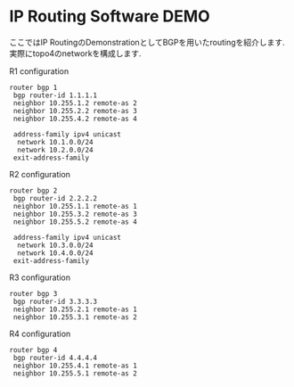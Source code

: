 # IP Routing Software DEMO

ここではIP RoutingのDemonstrationとしてBGPを用いたroutingを紹介します.
実際にtopo4のnetworkを構成します.

R1 configuration
```
router bgp 1
 bgp router-id 1.1.1.1
 neighbor 10.255.1.2 remote-as 2
 neighbor 10.255.2.2 remote-as 3
 neighbor 10.255.4.2 remote-as 4

 address-family ipv4 unicast
  network 10.1.0.0/24
  network 10.2.0.0/24
 exit-address-family
```

R2 configuration
```
router bgp 2
 bgp router-id 2.2.2.2
 neighbor 10.255.1.1 remote-as 1
 neighbor 10.255.3.2 remote-as 3
 neighbor 10.255.5.2 remote-as 4

 address-family ipv4 unicast
  network 10.3.0.0/24
  network 10.4.0.0/24
 exit-address-family
```

R3 configuration
```
router bgp 3
 bgp router-id 3.3.3.3
 neighbor 10.255.2.1 remote-as 1
 neighbor 10.255.3.1 remote-as 2
```

R4 configuration
```
router bgp 4
 bgp router-id 4.4.4.4
 neighbor 10.255.4.1 remote-as 1
 neighbor 10.255.5.1 remote-as 2
```
